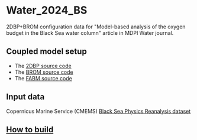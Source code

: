 # Water_2024_BS
2DBP+BROM configuration data for "Model-based analysis of the oxygen budget in the Black Sea water column" article in MDPI Water journal.

## Coupled model setup
- The [2DBP source code](https://github.com/BottomRedoxModel/2DBP)
- The [BROM source code](https://github.com/BottomRedoxModel/BROM)
- The [FABM source code](https://github.com/limash/fabm-omp)

## Input data
Copernicus Marine Service (CMEMS) [Black Sea Physics Reanalysis dataset](https://data.marine.copernicus.eu/product/BLKSEA_MULTIYEAR_PHY_007_004)

## [How to build](https://github.com/BottomRedoxModel/Wiki/wiki)
